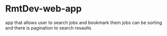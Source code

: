 # RmtDev-web-app
app that allows user to search jobs and bookmark them
jobs can be sorting and there is pagination to search resaults
